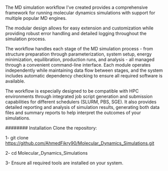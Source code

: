 The MD simulation workflow I've created provides a comprehensive framework for running molecular dynamics simulations with support for multiple popular MD engines. 



The modular design allows for easy extension and customization while providing robust error handling and detailed logging throughout the simulation process.

The workflow handles each stage of the MD simulation process - from structure preparation through parameterization, system setup, energy minimization, equilibration, production runs, and analysis - all managed through a convenient command-line interface. Each module operates independently while maintaining data flow between stages, and the system includes automatic dependency checking to ensure all required software is available.

The workflow is especially designed to be compatible with HPC environments through integrated job script generation and submission capabilities for different schedulers (SLURM, PBS, SGE). It also provides detailed reporting and analysis of simulation results, generating both data files and summary reports to help interpret the outcomes of your simulations.



######## Installation
Clone the repository:

1- git clone https://github.com/AhmedFikry90/Molecular_Dynamics_Simulations.git 

2- cd Molecular_Dynamics_Simulations

3- Ensure all required tools are installed on your system.

